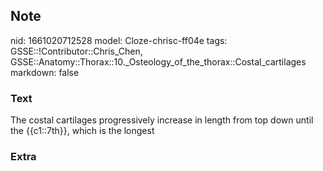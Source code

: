 ## Note
nid: 1661020712528
model: Cloze-chrisc-ff04e
tags: GSSE::!Contributor::Chris_Chen, GSSE::Anatomy::Thorax::10._Osteology_of_the_thorax::Costal_cartilages
markdown: false

### Text
<div class='toggle'>
  The costal cartilages progressively increase in length from top
  down until the {{c1::7th}}, which is the longest
</div>

### Extra

